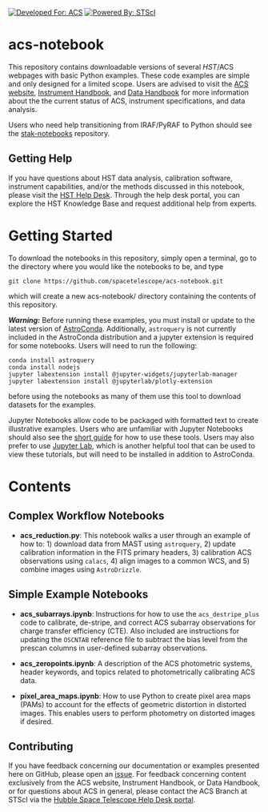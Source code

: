 [![Developed For: ACS](https://img.shields.io/badge/developed%20for-ACS-orange.svg?style=flat)](http://www.stsci.edu/hst/acs) [![Powered By: STScI](https://img.shields.io/badge/powered%20by-STScI-blue.svg?colorA=707170&colorB=3e8ddd&style=flat)](http://www.stsci.edu/)

# acs-notebook

This repository contains downloadable versions of several *HST*/ACS webpages with basic Python examples. These code examples are simple and only designed for a limited scope. Users are advised to visit the [ACS website](http://www.stsci.edu/hst/acs), [Instrument Handbook](http://www.stsci.edu/hst/acs/documents/handbooks/current/cover.html), and [Data Handbook](http://www.stsci.edu/hst/acs/documents/handbooks/currentDHB/acs_cover.html) for more information about the the current status of ACS, instrument specifications, and data analysis.

Users who need help transitioning from IRAF/PyRAF to Python should see the [stak-notebooks](https://github.com/spacetelescope/stak-notebooks) repository. 

## Getting Help

If you have questions about HST data analysis, calibration software, instrument capabilities, and/or the methods discussed in this notebook, please visit the [HST Help Desk](http://hsthelp.stsci.edu). Through the help desk portal, you can explore the HST Knowledge Base and request additional help from experts.

# Getting Started

To download the notebooks in this repository, simply open a terminal, go to the directory where you would like the notebooks to be, and type
```
git clone https://github.com/spacetelescope/acs-notebook.git
```
which will create a new acs-notebook/ directory containing the contents of this repository.
 
___Warning:___ Before running these examples, you must install or update to the latest version of [AstroConda](https://astroconda.readthedocs.io/en/latest/). Additionally, `astroquery` is not currently included in the AstroConda distribution and a jupyter extension is required for some notebooks. Users will need to run the following:
```
conda install astroquery
conda install nodejs
jupyter labextension install @jupyter-widgets/jupyterlab-manager
jupyter labextension install @jupyterlab/plotly-extension
```
before using the notebooks as many of them use this tool to download datasets for the examples.

Jupyter Notebooks allow code to be packaged with formatted text to create illustrative examples. Users who are unfamiliar with Jupyter Notebooks should also see the [short guide](https://jupyter-notebook-beginner-guide.readthedocs.io/en/latest/) for how to use these tools. Users may also prefer to use [Jupyter Lab](http://jupyterlab.readthedocs.io/en/stable/), which is another helpful tool that can be used to view these tutorials, but will need to be installed in addition to AstroConda.

# Contents

## Complex Workflow Notebooks

* **acs_reduction.py**: This notebook walks a user through an example of how to: 1) download data from MAST using `astroquery`, 2) update calibration information in the FITS primary headers, 3) calibration ACS observations using `calacs`, 4) align images to a common WCS, and 5) combine images using `AstroDrizzle`.

## Simple Example Notebooks

* **acs_subarrays.ipynb**: Instructions for how to use the `acs_destripe_plus` code to calibrate, de-stripe, and correct ACS subarray observations for charge transfer efficiency (CTE). Also included are instructions for updating the `OSCNTAB` reference file to subtract the bias level from the prescan columns in user-defined subarray observations.

* **acs_zeropoints.ipynb**: A description of the ACS photometric systems, header keywords, and topics related to photometrically calibrating ACS data. 

* **pixel_area_maps.ipynb**: How to use Python to create pixel area maps (PAMs) to account for the effects of geometric distortion in distorted images. This enables users to perform photometry on distorted images if desired.

## Contributing

If you have feedback concerning our documentation or examples presented here on GitHub, please open an [issue](https://github.com/spacetelescope/acs-notebook/issues). For feedback concerning content exclusively from the ACS website, Instrument Handbook, or Data Handbook, or for questions about ACS in general, please contact the ACS Branch at STScI via the [Hubble Space Telescope Help Desk portal](http://hsthelp.stsci.edu). 
